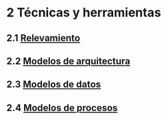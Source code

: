 # 2 Técnicas y herramientas

## 2.1 [Relevamiento](./2_1__Relevamiento.md)

## 2.2 [Modelos de arquitectura](./2_2_Modelos_de_arquitectura.md)

## 2.3 [Modelos de datos](./2_3__Modelos_de_estructura.md)

## 2.4 [Modelos de procesos](./2_4_Modelos_de_procesos.md)
